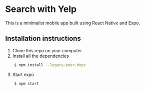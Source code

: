 # Search with Yelp

This is a minimalist mobile app built using React Native and Expo.

## Installation instructions

1. Clone this repo on your computer
2. Install all the dependencies

````sh
    $ npm install --legacy-peer-deps
````

3. Start expo

````sh
    $ npm start
````
